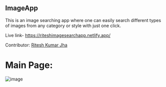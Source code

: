 
## ImageApp
<p>This is an image searching app where one can easily search different types of images from any category or style with just one click.
</p>


Live link- https://riteshimagesearchapp.netlify.app/

Contributor:
[Ritesh Kumar Jha](https://github.com/Riteshkumarjha98)

# Main Page:
![image](https://www.linkpicture.com/q/Web-capture_11-9-2022_113550_riteshimagesearchapp.netlify.app.jpeg)


